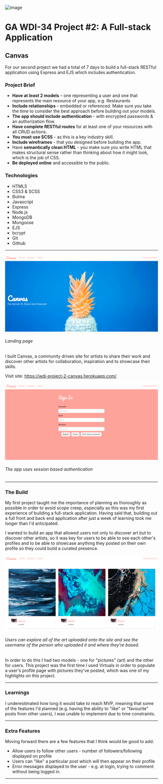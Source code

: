 ![image](https://ga-dash.s3.amazonaws.com/production/assets/logo-9f88ae6c9c3871690e33280fcf557f33.png)
# GA WDI-34  Project #2: A Full-stack Application
## Canvas

For our second project we had a total of 7 days to build a full-stack RESTful application using Express and EJS which includes authentication.

 ### Project Brief

 * **Have at _least_ 2 models** – one representing a user and one that represents the main resource of your app, e.g. Restaurants
 * **Include relationships** - embedded or referenced. Make sure you take the time to consider the best approach before building out your models.
 * **The app should include authentication** - with encrypted passwords & an authorization flow.
 * **Have complete RESTful routes** for at least one of your resources with all CRUD actions.
 * **You must use SCSS** - as this is a key industry skill.
 * **Include wireframes** - that you designed before building the app.
 * Have **semantically clean HTML** - you make sure you write HTML that makes structural sense rather than thinking about how it might look, which is the job of CSS.
 * **Be deployed online** and accessible to the public.

### Technologies

* HTML5
* CSS3 & SCSS
* Bulma
* Javascript
* Express
* Node.js
* MongoDB
* Mongoose
* EJS
* bcrypt
* Git
* Github

---

<p align="center"><img src='./public/images/home.png'></p>

###### Landing page

I built Canvas, a community driven site for artists to share their work and discover other artists for collaboration, inspiration and to showcase their skills.

Visit site: https://wdi-project-2-canvas.herokuapp.com/

<p align="center"><img src='./public/images/login.png'></p>

###### The app uses session based authentication

---

 ### The Build

My first project taught me the importance of planning as thoroughly as possible in order to avoid scope creep, especially as this was my first experience of building a full-stack application. Having said that, building out a full front and back end application after just a week of learning took me longer than I'd anticipated.

I wanted to build an app that allowed users not only to discover art but to discover other artists, so it was key for users to be able to see each other's profiles and to be able to showcase anything they posted on their own profile so they could build a curated presence.

<p align="center"><img src='./public/images/index.png'></p>

###### Users can explore all of the art uploaded onto the site and see the username of the person who uploaded it and where they're based.

In order to do this I had two models - one for "pictures" (art) and the other for users. This project was the first time I used Virtuals in order to populate a user's profile page with pictures they've posted, which was one of my highlights on this project.

---

 ### Learnings

I underestimated how long it would take to reach MVP, meaning that some of the features I'd planned (e.g. having the ability to "like" or "favourite" posts from other users), I was unable to implement due to time constraints.

---

 ### Extra Features

Moving forward there are a few features that I think would be good to add.

* Allow users to follow other users - number of followers/following displayed on profile
* Users can "like" a particular post which will then appear on their profile
* Error messages displayed to the user - e.g. at login, trying to comment without being logged in.

---

